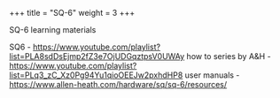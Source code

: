 +++
title = "SQ-6"
weight = 3
+++

SQ-6 learning materials



SQ6 - https://www.youtube.com/playlist?list=PLA8sdDsEjmp2fZ3e7OjUDGqztpsV0UWAy
how to series by A&H - https://www.youtube.com/playlist?list=PLq3_zC_Xz0Pg94Yu1qioOEEJw2pxhdHP8
user manuals - https://www.allen-heath.com/hardware/sq/sq-6/resources/

